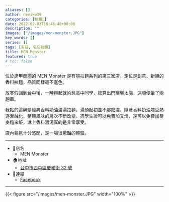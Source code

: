 ```yaml
---
aliases: []
author: nevikw39
categories: [拉麵🍜]
date: 2022-02-03T16:48:40+08:00
description: ""
images: ["/images/men-monster.JPG"]
key_words: []
series: []
tags: [有囍, 名店拉麵]
title: MEN Monster
featured: true
# toc: false
---
```


位於逢甲商圈的 MEN Monster 是有囍拉麵系列的第三家店，定位是創意、新穎的香料拉麵，品質同樣毫不遜色。

放寒假回到台中後，一時興起就約惹高中同學，總算出門曬曬太陽，還順便坐了兩趟車。

我點的這碗是經典香料奶油濃湯拉麵，湯頭起初並不那麼濃，隨著香料奶油塊受熱逐漸融化，整體風味的層次不斷改變。憑學生證可以免費加叉燒，還可以免費加藜麥糙米飯，淋上香料濃湯真的是非常享受。

店內氣氛十分悠閒，是一場很驚豔的體驗。

---
+ 🏬店名
    * MEN Monster
+ 🏠地址
    * [台中市西屯區慶和街 32 號](https://goo.gl/maps/o8EaoaBq3BiyRXF47)
+ 🔗連結
    * [Facebook](https://www.facebook.com/menmonstertaichung/)
---

{{< figure src="/images/men-monster.JPG" width="100%" >}}
